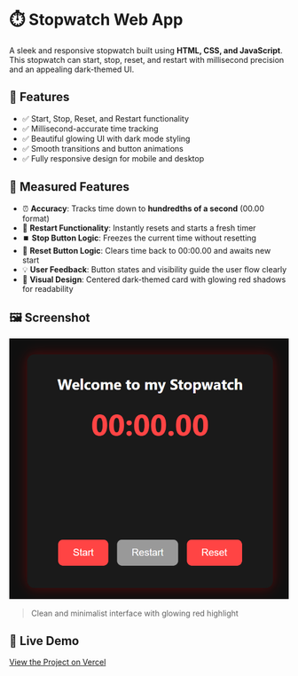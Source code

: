 # ⏱️ Stopwatch Web App

A sleek and responsive stopwatch built using **HTML, CSS, and JavaScript**. This stopwatch can start, stop, reset, and restart with millisecond precision and an appealing dark-themed UI.

## 🚀 Features

- ✅ Start, Stop, Reset, and Restart functionality
- ✅ Millisecond-accurate time tracking
- ✅ Beautiful glowing UI with dark mode styling
- ✅ Smooth transitions and button animations
- ✅ Fully responsive design for mobile and desktop

## 🧩 Measured Features

- ⏰ **Accuracy**: Tracks time down to **hundredths of a second** (00.00 format)
- 🔁 **Restart Functionality**: Instantly resets and starts a fresh timer
- ⏹️ **Stop Button Logic**: Freezes the current time without resetting
- 🧼 **Reset Button Logic**: Clears time back to 00:00.00 and awaits new start
- 💡 **User Feedback**: Button states and visibility guide the user flow clearly
- 🎨 **Visual Design**: Centered dark-themed card with glowing red shadows for readability


## 🖼 Screenshot

![Stopwatch Screenshot](./img.png)

> Clean and minimalist interface with glowing red highlight


## 🔗 Live Demo
[View the Project on Vercel](https://stope-watch-qqhz.vercel.app/)
